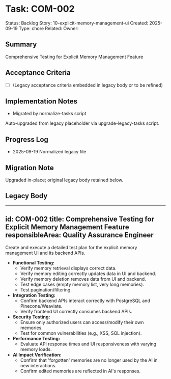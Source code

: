 # Task: COM-002
Status: Backlog
Story: 10-explicit-memory-management-ui
Created: 2025-09-19
Type: chore
Related:
Owner:

## Summary
Comprehensive Testing for Explicit Memory Management Feature

## Acceptance Criteria
- [ ] (Legacy acceptance criteria embedded in legacy body or to be refined)

## Implementation Notes
- Migrated by normalize-tasks script

Auto-upgraded from legacy placeholder via upgrade-legacy-tasks script.

## Progress Log
- 2025-09-19 Normalized legacy file

## Migration Note
Upgraded in-place; original legacy body retained below.

## Legacy Body
---
id: COM-002
title: Comprehensive Testing for Explicit Memory Management Feature
responsibleArea: Quality Assurance Engineer
---
Create and execute a detailed test plan for the explicit memory management UI and its backend APIs.
*   **Functional Testing:**
    *   Verify memory retrieval displays correct data.
    *   Verify memory editing correctly updates data in UI and backend.
    *   Verify memory deletion removes data from UI and backend.
    *   Test edge cases (empty memory list, very long memories).
    *   Test pagination/filtering.
*   **Integration Testing:**
    *   Confirm backend APIs interact correctly with PostgreSQL and Pinecone/Weaviate.
    *   Verify frontend UI correctly consumes backend APIs.
*   **Security Testing:**
    *   Ensure only authorized users can access/modify their own memories.
    *   Test for common vulnerabilities (e.g., XSS, SQL injection).
*   **Performance Testing:**
    *   Evaluate API response times and UI responsiveness with varying memory loads.
*   **AI Impact Verification:**
    *   Confirm that 'forgotten' memories are no longer used by the AI in new interactions.
    *   Confirm edited memories are reflected in AI's responses.